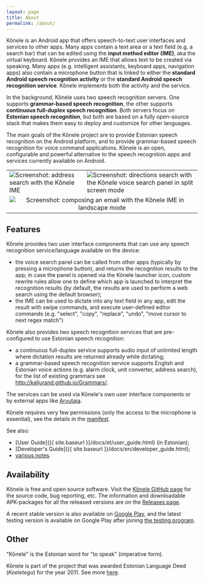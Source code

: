 ```yaml
---
layout: page
title: About
permalink: /about/
---
```


Kõnele is an Android app that offers speech-to-text user interfaces and services to other apps.
Many apps contain a text area or a text field (e.g. a search bar) that can be edited using
the __input method editor (IME)__, aka the virtual keyboard.
Kõnele provides an IME that allows text to be created via speaking.
Many apps (e.g. intelligent assistants, keyboard apps, navigation apps) also contain a microphone button that
is linked to either the __standard Android speech recognition activity__
or the __standard Android speech recognition service__.
Kõnele implements both the activity and the service.

In the background, Kõnele uses two speech recognition servers.
One supports __grammar-based speech recognition__,
the other supports __continuous full-duplex speech recognition__.
Both servers focus on __Estonian speech recognition__, but both
are based on a fully open-source stack that makes them easy to deploy and customize for other
languages.

The main goals of the Kõnele project are to provide Estonian speech recognition on the
Android platform, and to provide grammar-based speech recognition for voice command applications.
Kõnele is an open, configurable and powerful alternative to the speech recognition apps and services
currently available on Android.

<table>
<tr>
<td class="logo">
<img class="logo" title="Screenshot: address search with the Kõnele IME" src="{{ site.baseurl }}/images/en/screenshot_portrait_1_framed_20170702_resize20.png">
</td>
<td class="logo">
<img class="logo" title="Screenshot: directions search with the Kõnele voice search panel in split screen mode" src="{{ site.baseurl }}/images/en/screenshot_portrait_framed_20170702_resize20.png">
</td>
</tr>
<tr>
<td class="logo" colspan="2" align="center">
<img class="logo" title="Screenshot: composing an email with the Kõnele IME in landscape mode" src="{{ site.baseurl }}/images/en/screenshot_landscape_framed_20170702_resize20.png">
</td>
</tr>
</table>

## Features

Kõnele provides two user interface components that can use any speech recognition service/language available on the device:

  - the voice search panel can be called from other apps (typically by pressing a microphone button), and returns the recognition results to the app; in case the panel is opened via the Kõnele launcher icon, custom rewrite rules allow one to define which app is launched to interpret the recognition results (by default, the results are used to perform a web search using the default browser);
  - the IME can be used to dictate into any text field in any app, edit the result with swipe commands, and execute user-defined editor commands (e.g. "select", "copy", "replace", "undo", "move cursor to next regex match")

Kõnele also provides two speech recognition services that are pre-configured to use Estonian speech recognition:

  - a continuous full-duplex service supports audio input of unlimited length where dictation results are returned already while dictating;
  - a grammar-based speech recognition service supports English and Estonian voice actions (e.g. alarm clock, unit converter, address search), for the list of existing grammars see <http://kaljurand.github.io/Grammars/>.

The services can be used via Kõnele's own user interface components or by external apps like [Arvutaja](http://kaljurand.github.io/Arvutaja/).

Kõnele requires very few permissions (only the access to the microphone is essential), see the details in the [manifest](https://github.com/Kaljurand/K6nele/blob/master/app/src/main/AndroidManifest.xml).

See also:

- [User Guide]({{ site.baseurl }}/docs/et/user_guide.html) (in Estonian);
- [Developer's Guide]({{ site.baseurl }}/docs/en/developer_guide.html);
- [various notes](https://github.com/Kaljurand/K6nele/tree/master/docs).

## Availability

Kõnele is free and open source software.
Visit the [Kõnele GitHub page][k6nele-github] for the source code, bug reporting, etc.
The information and downloadable APK-packages for all the released versions are on the [Releases page][k6nele-releases].

A recent stable version is also available on [Google Play][k6nele-play], and
the latest testing version is available on Google Play after joining
[the testing program][k6nele-beta-link].

## Other

"Kõnele" is the Estonian word for "to speak" (imperative form).

Kõnele is part of the project that was awarded Estonian Language Deed (_Keeletegu_)
for the year 2011.
See more [here](http://plus.google.com/+KaarelKaljurand/posts/QMArF5Yvegs).


[k6nele-play]:          http://play.google.com/store/apps/details?id=ee.ioc.phon.android.speak
[k6nele-beta-link]:     https://play.google.com/apps/testing/ee.ioc.phon.android.speak
[k6nele-github]:        http://github.com/Kaljurand/K6nele
[k6nele-releases]:      http://github.com/Kaljurand/K6nele/releases
